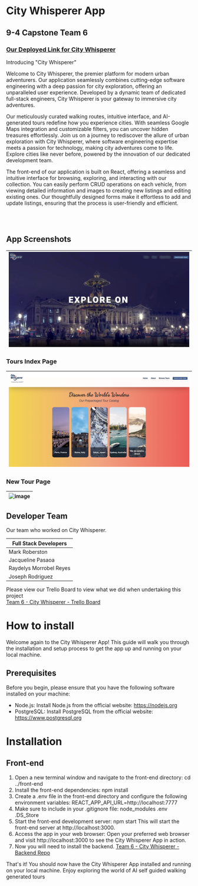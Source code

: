 # City Whisperer App
## 9-4 Capstone Team 6


<!-- ## **About My Project**  -->

<!-- <a href="https://scribehow.com" target="_blank">Click here for details on how to use the App !</a> -->
<h3>
<a href="https://citywhisperer.netlify.app/" target="_blank">Our Deployed Link for City Whisperer</a>
</h3>

<!-- <a href="" target="_blank">Too busy to read? Click here and my assistant will describe the App to you. </a> -->

Introducing "City Whisperer"

Welcome to City Whisperer, the premier platform for modern urban adventurers. Our application seamlessly combines cutting-edge software engineering with a deep passion for city exploration, offering an unparalleled user experience. Developed by a dynamic team of dedicated full-stack engineers, City Whisperer is your gateway to immersive city adventures.

Our meticulously curated walking routes, intuitive interface, and AI-generated tours redefine how you experience cities. With seamless Google Maps integration and customizable filters, you can uncover hidden treasures effortlessly. Join us on a journey to rediscover the allure of urban exploration with City Whisperer, where software engineering expertise meets a passion for technology, making city adventures come to life. Explore cities like never before, powered by the innovation of our dedicated development team.

The front-end of our application is built on React, offering a seamless and intuitive interface for browsing, exploring, and interacting with our collection. You can easily perform CRUD operations on each vehicle, from viewing detailed information and images to creating new listings and editing existing ones. Our thoughtfully designed forms make it effortless to add and update listings, ensuring that the process is user-friendly and efficient.

<br></br>

## App Screenshots


| ![image](./src/assets/HomeScreen.png "The Home Screen") |
|-|


### Tours Index Page

| ![image](./src/assets/IndexPage.png "Index Page") |
|-|


### New Tour Page

| ![image](./src/assets/NewTourPage.png "Create New Tour Page") |
|-|



## Developer Team

Our team who worked on City Whisperer.

| Full Stack Developers  |
| ------------- |
| Mark Roberston |
| Jacqueline Pasaoa |
| Raydelys Morrobel Reyes |
| Joseph Rodriguez |

<!--
<a href="https://" target="_blank">GitHub</a>
<a href="https://www.linkedin.com/" target="_blank">LinkedIn</a> -->

Please view our Trello Board to view what we did when undertaking this project
<br />
<a href="https://trello.com/b/qayrci3H/9-4capstoneteam6trello" target="_blank" rel="noopener noreferrer" target="_blank">Team 6 - City Whisperer - Trello Board</a>


# **How to install**

Welcome again to the City Whisperer App! This guide will walk you through the installation and setup process to get the app up and running on your local machine.

## **Prerequisites**

Before you begin, please ensure that you have the following software installed on your machine:

- Node.js: Install Node.js from the official website: https://nodejs.org
- PostgreSQL: Install PostgreSQL from the official website: https://www.postgresql.org

# **Installation**


## **Front-end**

1.  Open a new terminal window and navigate to the front-end directory: cd ../front-end
2.  Install the front-end dependencies: npm install
3.  Create a .env file in the front-end directory and configure the following environment variables: REACT_APP_API_URL=http://localhost:7777
4.  Make sure to include in your .gitignore file:   node_modules
.env
.DS_Store
5.  Start the front-end development server: npm start
This will start the front-end server at http://localhost:3000.
6.  Access the app in your web browser: Open your preferred web browser and visit http://localhost:3000 to see the City Whisperer App in action.
7. Now you will need to install the backend.  <a href="https://github.com/MarkRobertson67/9-4-capstone-team-6-backend" target="_blank" rel="noopener noreferrer" target="_blank">Team 6 - City Whisperer - Backend Repo</a> 


That's it! You should now have the City Whisperer App installed and running on your local machine. Enjoy exploring the world of AI self guided walking generated tours
